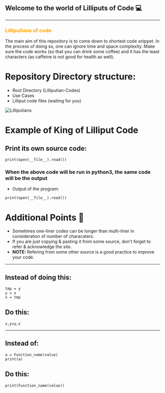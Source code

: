 ## Welcome to the world of Lilliputs of Code :computer:

<hr size="2px">

### <span style="color: orange">Lilliputians of code </span>

The main aim of this repository is to come down to shortest code snippet. In the process of doing so, one can ignore time and space 
complexity. Make sure the code works (so that you can drink some coffee) and it has the least characters (as caffeine is not good for 
health as well).


# Repository Directory structure:

-  Root Directory (Lilliputian-Codes) 
-  Use Cases
-  Lilliput code files (waiting for you) 



![Lilliputians](http://www.hotel-r.net/im/hotel/it/lilliput-10.jpg)


# Example of King of Lilliput Code

## Print its own source code:
```
print(open(__file__).read()) 
```
### When the above code will be run in python3, the same code will be the output

- Output of the program: 

```
print(open(__file__).read()) 
```

# Additional Points  :memo:
- Sometimes one-liner codes can be longer than multi-liner in consideration of number of characaters.
- If you are just copying & pasting it from some source, don't forget to refer & acknowledge the site.
- <b>NOTE:</b> Refering from some other source is a good practice to improve your code. 

-----------------------------------------------------------------------------------------------------------------------------------


## Instead of doing this:
```
tmp = y
y = x
x = tmp
```
## Do this:
```
x,y=y,x
```

-----------------------------------------------------------------------------------------------------------------------------------

## Instead of:
```
a = Function_name(value)
print(a)
```
## Do this:
```
print(Function_name(value))
```

